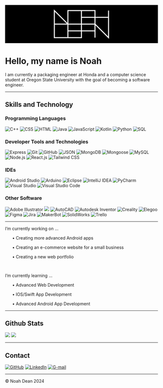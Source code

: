 <div align='center' width='100%' background-color='black'>
  <img src="https://github.com/nohabean/nohabean/blob/main/logo.png" alt="logo">
</div>

# Hello, my name is Noah

I am currently a packaging engineer at Honda and a computer science student at Oregon State University with the goal of becoming a software engineer.

-----

<!-- Black logo set with colorful symbols 

## Languages I Know

<p align='left'>
  <img alt="C++" src="https://img.shields.io/badge/C++-black?logo=cplusplus&logoColor=%2300599C">
  <img alt="CSS" src="https://img.shields.io/badge/CSS-black?logo=css3&logoColor=%23214CE5">
  <img alt="HTML" src="https://img.shields.io/badge/HTML-black?logo=html5&logoColor=%23E54C21">
  <img alt="JavaScript" src="https://img.shields.io/badge/JavaScript-black?logo=javascript&logoColor=%23F0DB4E">
  <img alt="Kotlin" src="https://img.shields.io/badge/Kotlin-black?logo=kotlin&logoColor=%238764FF">
  <img alt="Python" src="https://img.shields.io/badge/Python-black?logo=python&logoColor=%233C79AA">
</p>

## Developer Tools and Technologies I've Used

<p align='left'>
  <img alt="Express" src="https://img.shields.io/badge/Express-black?logo=express&logoColor=white">
  <img alt="Git" src="https://img.shields.io/badge/Git-black?logo=git&logoColor=%23F25232">
  <img alt="GitHub" src="https://img.shields.io/badge/GitHub-black?logo=github&logoColor=white"/>
  <img alt="JSON" src="https://img.shields.io/badge/JSON-black?logo=json&logoColor=%23B6B6B6">
  <img alt="MongoDB" src="https://img.shields.io/badge/MongoDB-black?logo=mongodb&logoColor=%234FB23F">
  <img alt="Mongoose" src="https://img.shields.io/badge/Mongoose-black?logo=mongoose&logoColor=%23880000">
  <img alt="Node.js" src="https://img.shields.io/badge/Node.js-black?logo=nodedotjs&logoColor=%2369B167">
  <img alt="React" src="https://img.shields.io/badge/React-black?logo=react&logoColor=%2300D8FF">
</p>

## IDEs I've Used

<p align='left'>
  <img alt="Android Studio" src="https://img.shields.io/badge/Android%20Studio-black?logo=androidstudio&logoColor=%233DDC84">
  <img alt="Arduino" src="https://img.shields.io/badge/Arduino-black?logo=arduino&logoColor=%23008184">
  <img alt="Eclipse" src="https://img.shields.io/badge/Eclipse-black?logo=eclipseide&logoColor=%23F7941E">
  <img alt="IntelliJ IDEA" src="https://img.shields.io/badge/IntelliJ%20IDEA-black?logo=intellijidea&logoColor=%23FE305D">
  <img alt="PyCharm" src="https://img.shields.io/badge/PyCharm-black?logo=pycharm&logoColor=%2320D590">
  <img alt="Visual Studio" src="https://img.shields.io/badge/Visual%20Studio-black?logo=visualstudio&logoColor=%2369207A"/>
  <img alt="Visual Studio Code" src="https://img.shields.io/badge/Visual%20Studio%20Code-black?logo=visualstudiocode&logoColor=%230179CB">
</p>

## Other Software

<p align='left'>
  <img alt="Adobe Illustrator" src="https://img.shields.io/badge/Adobe_Illustrator-black?logo=adobeillustrator&logoColor=%23FF9A00">
  <img alt="AutoCAD" src="https://img.shields.io/badge/AutoCAD-black?logo=autocad&logoColor=%23C92223">
  <img alt="Figma" src="https://img.shields.io/badge/Figma-black?logo=figma&logoColor=%239F56FD">
  <img alt="Jira" src="https://img.shields.io/badge/Jira-black?logo=jira&logoColor=%230255CF">
  <img alt="MakerBot" src="https://img.shields.io/badge/MakerBot-black?logo=makerbot&logoColor=white">
  <img alt="Trello" src="https://img.shields.io/badge/Trello-black?logo=trello&logoColor=%23008DE2">
</p>

-->

<!-- Colorful Logos -->
## Skills and Technology

### Programming Languages

<p align='left'>
  <img alt="C++" src="https://img.shields.io/badge/C++-%2300599C?logo=cplusplus&logoColor=white&style=for-the-badge" />
  <img alt="CSS" src="https://img.shields.io/badge/CSS-%231572B6?logo=css3&logoColor=white&style=for-the-badge" />
  <img alt="HTML" src="https://img.shields.io/badge/HTML-%23E34F26?logo=html5&logoColor=white&style=for-the-badge" />
  <img alt="Java" src="https://img.shields.io/badge/Java-%230078C1.svg?logo=openjdk&logoColor=white&style=for-the-badge" />
  <img alt="JavaScript" src="https://img.shields.io/badge/JavaScript-%23F7DF1E?logo=javascript&logoColor=white&style=for-the-badge" />
  <img alt="Kotlin" src="https://img.shields.io/badge/Kotlin-%237F52FF?logo=kotlin&logoColor=white&style=for-the-badge" />
  <img alt="Python" src="https://img.shields.io/badge/Python-%233776AB?logo=python&logoColor=white&style=for-the-badge" />
  <img alt="SQL" src="https://img.shields.io/badge/SQL-%23DB7533?logo=amazondocumentdb&logoColor=white&style=for-the-badge" />
</p>

### Developer Tools and Technologies

<p align='left'>
  <img alt="Express" src="https://img.shields.io/badge/Express-%23333333?logo=express&logoColor=white&style=for-the-badge" />
  <img alt="Git" src="https://img.shields.io/badge/Git-%23F05032?logo=git&logoColor=white&style=for-the-badge" />
  <img alt="GitHub" src="https://img.shields.io/badge/GitHub-black?logo=github&logoColor=white&style=for-the-badge" />
  <img alt="JSON" src="https://img.shields.io/badge/JSON-%234F4F4F?logo=json&logoColor=white&style=for-the-badge" />
  <img alt="MongoDB" src="https://img.shields.io/badge/MongoDB-%2347A248?logo=mongodb&logoColor=white&style=for-the-badge" />
  <img alt="Mongoose" src="https://img.shields.io/badge/Mongoose-%23880000?logo=mongoose&logoColor=white&style=for-the-badge" />
  <img alt="MySQL" src="https://img.shields.io/badge/MySQL-%234479A1?logo=mysql&logoColor=white&style=for-the-badge" />
  <img alt="Node.js" src="https://img.shields.io/badge/Node.js-%235FA04E&color=black?logo=nodedotjs&logoColor=white&style=for-the-badge" />
  <img alt="React.js" src="https://img.shields.io/badge/React.js-%2361DAFB?logo=react&logoColor=white&style=for-the-badge" />
  <img alt="Tailwind CSS" src="https://img.shields.io/badge/Tailwind%20CSS-%2306B6D4?logo=tailwindcss&logoColor=white&style=for-the-badge" />
</p>

### IDEs 

<p align='left'>
  <img alt="Android Studio" src="https://img.shields.io/badge/Android%20Studio-%233DDC84?logo=androidstudio&logoColor=white&style=for-the-badge" />
  <img alt="Arduino" src="https://img.shields.io/badge/Arduino-%2300878F?logo=arduino&logoColor=white&style=for-the-badge" />
  <img alt="Eclipse" src="https://img.shields.io/badge/Eclipse-%232C2255?logo=eclipseide&logoColor=white&style=for-the-badge" />
  <img alt="IntelliJ IDEA" src="https://img.shields.io/badge/IntelliJ%20IDEA-%23FE305D?logo=intellijidea&logoColor=white&style=for-the-badge" />
  <img alt="PyCharm" src="https://img.shields.io/badge/PyCharm-%2320D590?logo=pycharm&logoColor=white&style=for-the-badge" />
  <img alt="Visual Studio" src="https://img.shields.io/badge/Visual%20Studio-%235C2D91?logo=visualstudio&logoColor=white&style=for-the-badge" />
  <img alt="Visual Studio Code" src="https://img.shields.io/badge/Visual%20Studio%20Code-%23007ACC?logo=visualstudiocode&logoColor=white&style=for-the-badge" />
</p>

### Other Software

<p align='left'>
  <img alt="Adobe Illustrator" src="https://img.shields.io/badge/Adobe_Illustrator-%23FF9A00?logo=adobeillustrator&logoColor=white&style=for-the-badge" />
  <img alter="Anycubic" src="https://img.shields.io/badge/Anycubic-%233A5F93?logo=anycubic&logoColor=white&style=for-the-badge" />
  <img alt="AutoCAD" src="https://img.shields.io/badge/AutoCAD-%23C92223?logo=autocad&logoColor=white&style=for-the-badge" />
  <img alt="Autodesk Inventor" src="https://img.shields.io/badge/Autodesk Inventor-%23DBAE04?logo=autodesk&logoColor=white&style=for-the-badge" />
  <img alt="Creality" src="https://img.shields.io/badge/Creality-black?logo=creality&logoColor=white&style=for-the-badge" />
  <img alt="Elegoo" src="https://img.shields.io/badge/Elegoo-%230236FF?logo=elegoo&logoColor=white&style=for-the-badge" />
  <img alt="Figma" src="https://img.shields.io/badge/Figma-%239F56FD?logo=figma&logoColor=white&style=for-the-badge" />
  <img alt="Jira" src="https://img.shields.io/badge/Jira-%230255CF?logo=jira&logoColor=white&style=for-the-badge" />
  <img alt="MakerBot" src="https://img.shields.io/badge/MakerBot-black?logo=makerbot&logoColor=white&style=for-the-badge" />
  <img alt="SolidWorks" src="https://img.shields.io/badge/SolidWorks-%23EE2722?logo=dassaultsystemes&logoColor=white&style=for-the-badge" />
  <img alt="Trello" src="https://img.shields.io/badge/Trello-%23008DE2?logo=trello&logoColor=white&style=for-the-badge" />
</p>

-----

<p>
I’m currently working on ...
  <ul>• Creating more advanced Android apps</ul>
  <ul>• Creating an e-commerce website for a small business</ul>
  <ul>• Creating a new web portfolio</ul>
</p>
<br>
<p>
I’m currently learning ...
  <ul>• Advanced Web Development</ul>
  <ul>• IOS/Swift App Development</ul>
  <ul>• Advanced Android App Development</ul>
</p>

-----

## Github Stats

<div display='left'>
  <img height='150px' src="https://github-readme-stats.vercel.app/api/top-langs?username=nohabean&show_icons=true&hide_border=true&locale=en&layout=compact&theme=tokyonight"/>
  <img height='150px' src="https://github-readme-streak-stats.herokuapp.com/?user=nohabean&hide_border=true&theme=tokyonight&&fire=FF801F&currStreakNum=FFBE69&currStreakLabel=FFBE69"/>
</div>

<!-- contributions graph [![Noah's github activity graph](https://github-readme-activity-graph.vercel.app/graph?username=nohabean&custom_title=Contributions&hide_border=true&theme=tokyo-night)](https://github.com/nohabean/github-readme-activity-graph) -->

-----

## Contact
[![GitHub](https://img.shields.io/badge/GitHub-black?logo=github&logoColor=white&style=for-the-badge)](https://github.com/nohabean)
[![LinkedIn](https://img.shields.io/badge/LinkedIn-%230366C3?logo=linkedin&logoColor=white&style=for-the-badge)](https://www.linkedin.com/in/noah-dean/)
[![G-mail](https://img.shields.io/badge/Gmail-%23EA4235?logo=gmail&logoColor=white&style=for-the-badge)](mailto:noahdean927@gmail.com)

-----

<p>&copy; Noah Dean 2024</p>
